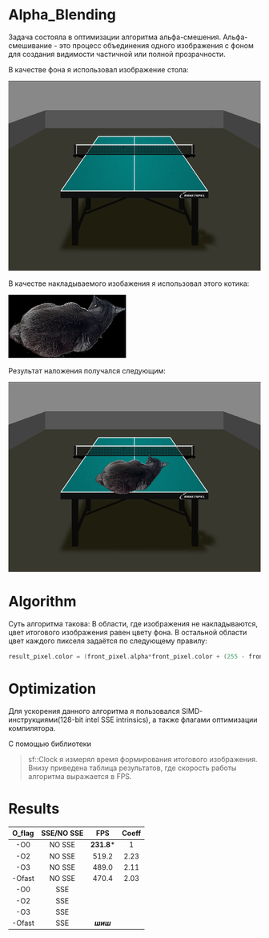 # Alpha_Blending

Задача состояла в оптимизации алгоритма альфа-смешения. Альфа-смешивание - это процесс объединения одного изображения с фоном для создания видимости частичной или полной прозрачности.

В качестве фона я использовал изображение стола:

![Table](img/Table.bmp)

В качестве накладываемого изобажения я использовал этого котика:

![Cat](img/AskhatCat.bmp)

Результат наложения получался следующим:

![result](img/result_example.bmp)

# Algorithm

Суть алгоритма такова: В области, где изображения не накладываются, цвет итогового изображения равен цвету фона. В остальной области цвет каждого пикселя задаётся по следующему правилу:

~~~C++
result_pixel.color = (front_pixel.alpha*front_pixel.color + (255 - front_pixel.alpha)*back_pixel.color)/255
~~~

# Optimization 

Для ускорения данного алгоритма я пользовался SIMD-инструкциями(128-bit intel SSE intrinsics), а также флагами оптимизации компилятора.

С помощью библиотеки 
>sf::Clock
я измерял время формирования итогового изображения. Внизу приведена таблица результатов, где скорость работы алгоритма выражается в FPS. 

# Results

| O_flag | SSE/NO SSE  |  FPS  |  Coeff |
| :----: |  :--------: | :---: | :----: |
|  -O0   |    NO SSE   | **231.8*** |  1     |
|  -O2   |    NO SSE   | 519.2 |  2.23  |
|  -O3   |    NO SSE   | 489.0 |  2.11  |
| -Ofast |    NO SSE   | 470.4 |  2.03  |
|  -O0   |     SSE     |       |        |
|  -O2   |     SSE     |       |        |
|  -O3   |     SSE     |       |        |
| -Ofast |     SSE     | ***шиш***  |        |
